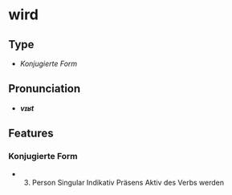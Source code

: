 # wird
## Type
- _Konjugierte Form_
## Pronunciation
- **_vɪʁt_**
## Features
### Konjugierte Form
-  3. Person Singular Indikativ Präsens Aktiv des Verbs werden
